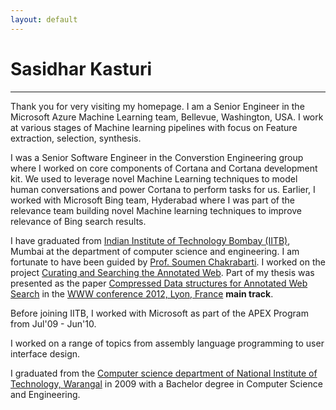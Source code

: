 ```yaml
---
layout: default
---
```


# Sasidhar Kasturi

-------

Thank you for very visiting my homepage. I am a Senior Engineer in the Microsoft Azure Machine Learning team, Bellevue, Washington, USA. I work at various stages of Machine learning pipelines with focus on Feature extraction, selection, synthesis.

I was a Senior Software Engineer in the Converstion Engineering group where I worked on core components of Cortana and Cortana development kit. We used to leverage novel Machine Learning techniques to model human conversations and power Cortana to perform tasks for us. Earlier,  I worked with Microsoft Bing team, Hyderabad where I was part of the relevance team building novel Machine learning techniques to improve relevance of Bing search results.

I have graduated from [Indian Institute of Technology Bombay (IITB)](http://www.iitb.ac.in), Mumbai at the department of computer science and engineering. I am fortunate to have been guided by [Prof. Soumen Chakrabarti](http://www.cse.iitb.ac.in/~soumen). I worked on the project [Curating and Searching the Annotated Web](https://www.cse.iitb.ac.in/~soumen/doc/CSAW/). Part of my thesis was presented as the paper [Compressed Data structures for Annotated Web Search](https://www.cse.iitb.ac.in/~soumen/doc/www2012/Cads.pdf) in the [WWW conference 2012, Lyon, France](http://www2012.wwwconference.org/) **main track**.

Before joining IITB, I worked with Microsoft as part of the APEX Program from Jul'09 - Jun'10.

I worked on a range of topics from assembly language programming to user interface design.

I graduated from the [Computer science department of National Institute of Technology, Warangal](https://www.nitw.ac.in/department/cse/) in 2009 with a Bachelor degree in Computer Science and Engineering.
